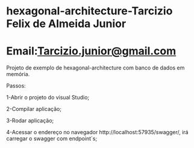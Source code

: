 # hexagonal-architecture-Tarcizio Felix de Almeida Junior
# Email:Tarcizio.junior@gmail.com

Projeto de exemplo de hexagonal-architecture com banco de dados em memória.

Passos:

1-Abrir o projeto do visual Studio;

2-Compilar aplicação;

3-Rodar aplicação;

4-Acessar o endereço no navegador http://localhost:57935/swagger/, irá carregar o swagger com endpoint´s;
